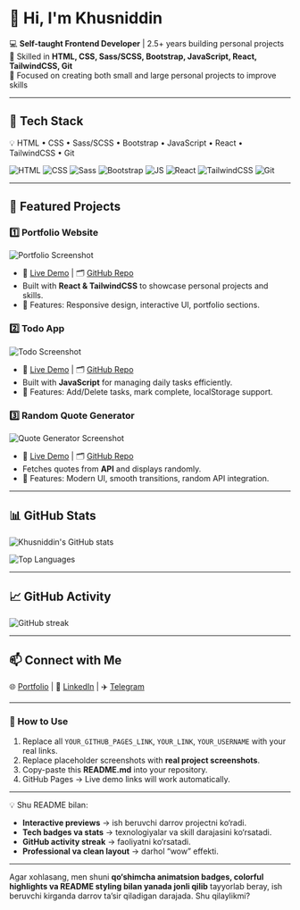 # 👋 Hi, I'm Khusniddin

💻 **Self-taught Frontend Developer** | 2.5+ years building personal projects  
🚀 Skilled in **HTML, CSS, Sass/SCSS, Bootstrap, JavaScript, React, TailwindCSS, Git**  
📂 Focused on creating both small and large personal projects to improve skills  

---

## 🔧 Tech Stack
💡 HTML • CSS • Sass/SCSS • Bootstrap • JavaScript • React • TailwindCSS • Git  

![HTML](https://img.shields.io/badge/HTML-E34F26?style=for-the-badge&logo=html5&logoColor=white)
![CSS](https://img.shields.io/badge/CSS-1572B6?style=for-the-badge&logo=css3&logoColor=white)
![Sass](https://img.shields.io/badge/Sass-CC6699?style=for-the-badge&logo=sass&logoColor=white)
![Bootstrap](https://img.shields.io/badge/Bootstrap-7952B3?style=for-the-badge&logo=bootstrap&logoColor=white)
![JS](https://img.shields.io/badge/JavaScript-F7DF1E?style=for-the-badge&logo=javascript&logoColor=black)
![React](https://img.shields.io/badge/React-61DAFB?style=for-the-badge&logo=react&logoColor=black)
![TailwindCSS](https://img.shields.io/badge/TailwindCSS-06B6D4?style=for-the-badge&logo=tailwind-css&logoColor=white)
![Git](https://img.shields.io/badge/Git-F05032?style=for-the-badge&logo=git&logoColor=white)

---

## 🌟 Featured Projects

### 1️⃣ Portfolio Website
![Portfolio Screenshot](https://via.placeholder.com/600x300.png?text=Portfolio+Screenshot)
- 🔗 [Live Demo](https://YOUR_GITHUB_PAGES_LINK) | 🗂️ [GitHub Repo](https://github.com/khusniddiniskandarov/portfolio)  
- Built with **React & TailwindCSS** to showcase personal projects and skills.  
- 🎯 Features: Responsive design, interactive UI, portfolio sections.

### 2️⃣ Todo App
![Todo Screenshot](https://via.placeholder.com/600x300.png?text=Todo+App+Screenshot)
- 🔗 [Live Demo](https://YOUR_GITHUB_PAGES_LINK) | 🗂️ [GitHub Repo](https://github.com/khusniddiniskandarov/todo-app)  
- Built with **JavaScript** for managing daily tasks efficiently.  
- 🎯 Features: Add/Delete tasks, mark complete, localStorage support.

### 3️⃣ Random Quote Generator
![Quote Generator Screenshot](https://via.placeholder.com/600x300.png?text=Quote+Generator+Screenshot)
- 🔗 [Live Demo](https://YOUR_GITHUB_PAGES_LINK) | 🗂️ [GitHub Repo](https://github.com/khusniddiniskandarov/random-quote-generator)  
- Fetches quotes from **API** and displays randomly.  
- 🎯 Features: Modern UI, smooth transitions, random API integration.

---

## 📊 GitHub Stats
![Khusniddin's GitHub stats](https://github-readme-stats.vercel.app/api?username=khusniddiniskandarov&show_icons=true&theme=radical)  

![Top Languages](https://github-readme-stats.vercel.app/api/top-langs/?username=khusniddiniskandarov&layout=compact&theme=radical)

---

## 📈 GitHub Activity
![GitHub streak](https://github-readme-streak-stats.herokuapp.com/?user=khusniddiniskandarov&theme=radical)

---

## 📫 Connect with Me
🌐 [Portfolio](https://YOUR_GITHUB_PAGES_LINK) | 💼 [LinkedIn](https://linkedin.com/in/YOUR_LINK) | ✈️ [Telegram](https://t.me/YOUR_USERNAME)

---

### 🔹 How to Use
1. Replace all `YOUR_GITHUB_PAGES_LINK`, `YOUR_LINK`, `YOUR_USERNAME` with your real links.  
2. Replace placeholder screenshots with **real project screenshots**.  
3. Copy-paste this **README.md** into your repository.  
4. GitHub Pages → Live demo links will work automatically.  

---

💡 Shu README bilan:
- **Interactive previews** → ish beruvchi darrov projectni ko‘radi.  
- **Tech badges va stats** → texnologiyalar va skill darajasini ko‘rsatadi.  
- **GitHub activity streak** → faoliyatni ko‘rsatadi.  
- **Professional va clean layout** → darhol “wow” effekti.  

---

Agar xohlasang, men shuni **qo‘shimcha animatsion badges, colorful highlights va README styling bilan yanada jonli qilib** tayyorlab beray, ish beruvchi kirganda darrov ta’sir qiladigan darajada. Shu qilaylikmi?

